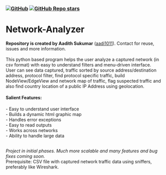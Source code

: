 <h3> <a href="https://github.com/aadi1011/Network-Analyzer/blob/master/LICENSE"><img alt="GitHub" src="https://img.shields.io/github/license/aadi1011/Network-Analyzer"></a>
<a href="https://github.com/aadi1011/Network-Analyzer"><img alt="GitHub Repo stars" src="https://img.shields.io/github/stars/aadi1011/Network-Analyzer?label=Stars&logo=github"></a></h3>

# Network-Analyzer 
<b>Repository is created by Aadith Sukumar</b> (<a href="https://github.com/aadi1011/">aadi1011</a>). Contact for reuse, issues and more information.</br></br>
This python based program helps the user analyze a captured network (in csv format) with easy to understand filters and menu-driven interface.</br>
User can see data captured, traffic sorted by source address/destination address, protocol filter, find protocol specific traffic, build NodeView/EdgeView and network map of traffic, flag suspected traffic and also find country location of a public IP Address using geolocation. </br>
<h4>Salient Features: </h4>
- Easy to understand user interface</br> 
- Builds a dynamic html graphic map</br>
- Handles error exceptions </br>
- Easy to read outputs</br>
- Works across networks</br>
- Ability to handle large data</br>

</br><i>Project in initial phases. Much more scalable and many features and bug fixes coming soon.</i></br>
Prerequisite: CSV file with captured network traffic data using sniffers, preferably like Wireshark.
